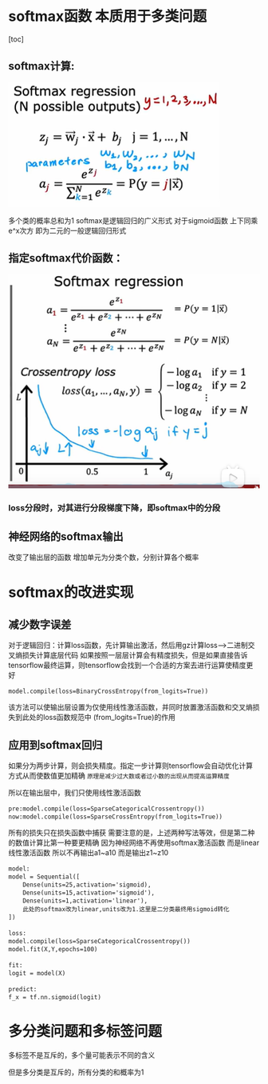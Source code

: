 # softmax函数  本质用于多类问题
[toc]
## softmax计算:
<img src="src\softmax.jpg"> 

多个类的概率总和为1   softmax是逻辑回归的广义形式
对于sigmoid函数   上下同乘e^x次方  即为二元的一般逻辑回归形式



## 指定softmax代价函数：

<img src="src\softmaxloss.jpg"> 

 ### loss分段时，对其进行分段梯度下降，即softmax中的分段



 ## 神经网络的softmax输出
 改变了输出层的函数  增加单元为分类个数，分别计算各个概率




# softmax的改进实现

## 减少数字误差
对于逻辑回归：计算loss函数，先计算输出激活，然后用gz计算loss-->二进制交叉熵损失计算底层代码
如果按照一层层计算会有精度损失，但是如果直接告诉tensorflow最终运算，则tensorflow会找到一个合适的方案去进行运算使精度更好

``` 
model.compile(loss=BinaryCrossEntropy(from_logits=True))
```
该方法可以使输出层设置为仅使用线性激活函数，并同时放置激活函数和交叉熵损失到此处的loss函数规范中    (from_logits=True)的作用


## 应用到softmax回归
如果分为两步计算，则会损失精度。指定一步计算则tensorflow会自动优化计算方式从而使数值更加精确
`原理是减少过大数或者过小数的出现从而提高运算精度`

所以在输出层中，我们只使用线性激活函数
```
pre:model.compile(loss=SparseCategoricalCrossentropy())
now:model.compile(loss=SparseCrossEntropy(from_logits=True))
```
所有的损失只在损失函数中捕获
需要注意的是，上述两种写法等效，但是第二种的数值计算比第一种要更精确
因为神经网络不再使用softmax激活函数  而是linear线性激活函数 所以不再输出a1~a10 而是输出z1~z10

```
model:
model = Sequential([
    Dense(units=25,activation='sigmoid),
    Dense(units=15,activation='sigmoid'),
    Dense(units=1,activation='linear'),  
    此处的softmax改为linear,units改为1.这里是二分类最终用sigmoid转化
])

loss:
model.compile(loss=SparseCategoricalCrossentropy())
model.fit(X,Y,epochs=100)

fit:
logit = model(X)

predict:
f_x = tf.nn.sigmoid(logit)
```


# 多分类问题和多标签问题
多标签不是互斥的，多个量可能表示不同的含义

但是多分类是互斥的，所有分类的和概率为1